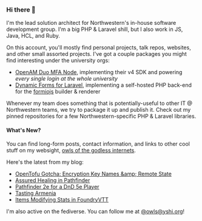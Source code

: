 ### Hi there 👋
I'm the lead solution architect for Northwestern's in-house software development group. I'm a big PHP & Laravel shill, but I also work in JS, Java, HCL, and Ruby.

On this account, you'll mostly find personal projects, talk repos, websites, and other small assorted projects. I've got a couple packages you might find interesting under the university orgs:

- [OpenAM Duo MFA Node](https://github.com/NUIT-ISO/duo-universal-prompt-auth-node), implementing their v4 SDK and powering *every single login at the whole university*
- [Dynamic Forms for Laravel](https://github.com/NIT-Administrative-Systems/dynamic-forms), implementing a self-hosted PHP back-end for the [formiojs](https://github.com/formio/formio.js/) builder & renderer

Whenever my team does something that is potentially-useful to other IT @ Northwestern teams, we try to package it up and publish it. Check out my pinned repositories for a few Northwestern-specific PHP & Laravel libraries.

#### What's New?
You can find long-form posts, contact information, and links to other cool stuff on my websight, [owls of the godless internets](https://godless-internets.org).

Here's the latest from my blog:

<!-- BLOG-POST-LIST:START -->
- [OpenTofu Gotcha: Encryption Key Names &amp;amp; Remote State](https://godless-internets.org/2025/08/27/opentofu-gotcha-encryption-key-names-remote-state)
- [Assured Healing in Pathfinder](https://godless-internets.org/2025/08/26/assured-healing-in-pathfinder)
- [Pathfinder 2e for a DnD 5e Player](https://godless-internets.org/2025/08/25/pathfinder-2e-for-a-dnd-5e-player)
- [Tasting Armenia](https://godless-internets.org/2025/08/24/tasting-armenia)
- [Items Modifying Stats in FoundryVTT](https://godless-internets.org/2025/08/23/items-modifying-stats-in-foundryvtt)
<!-- BLOG-POST-LIST:END -->

I'm also active on the fediverse. You can follow me at [@owls@yshi.org](https://mastodon.yshi.org/@owls)!
